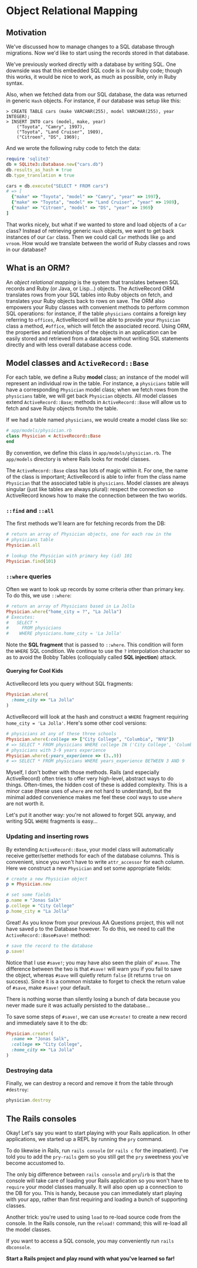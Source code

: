 # Object Relational Mapping

## Motivation

We've discussed how to manage changes to a SQL database through
migrations. Now we'd like to start using the records stored in that
database.

We've previously worked directly with a database by writing SQL. One
downside was that this embedded SQL code is in our Ruby code; though this
works, it would be nice to work, as much as possible, only in Ruby syntax.

Also, when we fetched data from our SQL database, the data was
returned in generic `Hash` objects. For instance, if our database was
setup like this:

    > CREATE TABLE cars (make VARCHAR(255), model VARCHAR(255), year INTEGER);
    > INSERT INTO cars (model, make, year)
        ("Toyota", "Camry", 1997),
        ("Toyota", "Land Cruiser", 1989),
        ("Citroen", "DS", 1969);

And we wrote the following ruby code to fetch the data:

```ruby
require 'sqlite3'
db = SQLite3::Database.new("cars.db")
db.results_as_hash = true
db.type_translation = true

cars = db.execute("SELECT * FROM cars")
# => [
  {"make" => "Toyota", "model" => "Camry", "year" => 1997},
  {"make" => "Toyota", "model" => "Land Cruiser", "year" => 1989},
  {"make" => "Citroen", "model" => "DS", "year" => 1969}
]
```

That works nicely, but what if we wanted to store and load objects of
a `Car` class? Instead of retrieving generic `Hash` objects, we want
to get back instances of our `Car` class. Then we could call `Car`
methods like `go` and `vroom`. How would we translate between the
world of Ruby classes and rows in our database?

## What is an ORM?

An *object relational mapping* is the system that translates between
SQL records and Ruby (or Java, or Lisp...) objects. The ActiveRecord
ORM translates rows from your SQL tables into Ruby objects on fetch,
and translates your Ruby objects back to rows on save. The ORM also
empowers your Ruby classes with convenient methods to perform common
SQL operations: for instance, if the table `physicians` contains a
foreign key referring to `offices`, ActiveRecord will be able to
provide your `Physician` class a method, `#office`, which will fetch
the associated record. Using ORM, the properties and relationships of
the objects in an application can be easily stored and retrieved from
a database without writing SQL statements directly and with less
overall database access code.

## Model classes and `ActiveRecord::Base`

For each table, we define a Ruby **model** class; an instance of the
model will represent an individual row in the table. For instance, a
`physicians` table will have a corresponding `Physician` model class;
when we fetch rows from the `physicians` table, we will get back
`Physician` objects. All model classes extend `ActiveRecord::Base`;
methods in `ActiveRecord::Base` will allow us to fetch and save Ruby
objects from/to the table.

If we had a table named `physicians`, we would create a model
class like so:

```ruby
# app/models/physician.rb
class Physician < ActiveRecord::Base
end
```

By convention, we define this class in `app/models/physician.rb`. The
`app/models` directory is where Rails looks for model classes.

The `ActiveRecord::Base` class has lots of magic within it. For one,
the name of the class is important; ActiveRecord is able to infer from
the class name `Physician` that the associated table is
`physicians`. Model classes are always singular (just like tables are
always plural): respect the connection so ActiveRecord knows how to
make the connection between the two worlds.

### `::find` and `::all`

The first methods we'll learn are for fetching records from the DB:

```ruby
# return an array of Physician objects, one for each row in the
# physicians table
Physician.all

# lookup the Physician with primary key (id) 101
Physician.find(101)
```

### `::where` queries

Often we want to look up records by some criteria other than primary
key. To do this, we use `::where`:

```ruby
# return an array of Physicians based in La Jolla
Physician.where("home_city = ?", "La Jolla")
# Executes:
#   SELECT *
#     FROM physicians
#    WHERE physicians.home_city = 'La Jolla'
```

Note the **SQL fragment** that is passed to `::where`. This condition
will form the `WHERE` SQL condition. We continue to use the `?`
interpolation character so as to avoid the Bobby Tables (colloquially
called **SQL injection**) attack.

#### Querying for Cool Kids

ActiveRecord lets you query without SQL fragments:

```ruby
Physician.where(
  :home_city => "La Jolla"
)
```

ActiveRecord will look at the hash and construct a `WHERE` fragment
requiring `home_city = 'La Jolla'`. Here's some other cool versions:

```ruby
# physicians at any of these three schools
Physician.where(:college => ["City College", "Columbia", "NYU"])
# => SELECT * FROM physicians WHERE college IN ('City College', 'Columbia', 'NYU');
# physicians with 3-9 years experience
Physician.where(:years_experience => (3..9))
# => SELECT * FROM physicians WHERE years_experience BETWEEN 3 AND 9
```

Myself, I don't bother with those methods. Rails (and especially
ActiveRecord) often tries to offer very high-level, abstract ways to
do things. Often-times, the hidden cost of these is added
complexity. This is a minor case (these uses of `where` are not hard
to understand), but the minimal added convenience makes me feel these
cool ways to use `where` are not worth it.

Let's put it another way: you're not allowed to forget SQL anyway, and
writing SQL `WHERE` fragments is easy...

### Updating and inserting rows

By extending `ActiveRecord::Base`, your model class will automatically
receive getter/setter methods for each of the database columns. This
is convenient, since you won't have to write `attr_accessor` for each
column. Here we construct a new `Physician` and set some appropriate
fields:

```ruby
# create a new Physician object
p = Physician.new

# set some fields
p.name = "Jonas Salk"
p.college = "City College"
p.home_city = "La Jolla"
```

Great! As you know from your previous AA Questions project, this will
not have saved `p` to the Database however. To do this, we need to
call the `ActiveRecord::Base#save!` method:

```ruby
# save the record to the database
p.save!
```

Notice that I use `#save!`; you may have also seen the plain ol'
`#save`. The difference between the two is that `#save!` will warn you
if you fail to save the object, whereas `#save` will quietly return
`false` (it returns `true` on success). Since it is a common mistake
to forget to check the return value of `#save`, make `#save!` your
default.

There is nothing worse than silently losing a bunch of data because
you never made sure it was actually persisted to the database...

To save some steps of `#save!`, we can use `#create!` to create a new
record and immediately save it to the db:

```ruby
Physician.create!(
  :name => "Jonas Salk",
  :college => "City College",
  :home_city => "La Jolla"
)
```

### Destroying data

Finally, we can destroy a record and remove it from the table through
`#destroy`:

```ruby
physician.destroy
```

## The Rails consoles

Okay! Let's say you want to start playing with your Rails
application. In other applications, we started up a REPL by running
the `pry` command.

To do likewise in Rails, run `rails console` (or `rails c` for the
impatient). I've told you to add the `pry-rails` gem so you still get
the `pry` sweetness you've become accustomed to.

The only big difference between `rails console` and `pry`/`irb` is
that the console will take care of loading your Rails application so
you won't have to `require` your model classes manually. It will also
open up a connection to the DB for you. This is handy, because you can
immediately start playing with your app, rather than first requiring
and loading a bunch of supporting classes.

Another trick: you're used to using `load` to re-load source code from
the console. In the Rails console, run the `reload!` command; this
will re-load all the model classes.

If you want to access a SQL console, you may conveniently run `rails
dbconsole`.

**Start a Rails project and play round with what you've learned so
far!**
